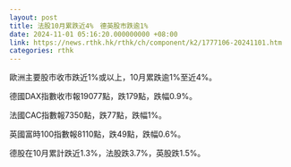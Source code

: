 ```yaml
---
layout: post
title: 法股10月累跌近4%　德英股市跌逾1%
date: 2024-11-01 05:16:20.000000000 +08:00
link: https://news.rthk.hk/rthk/ch/component/k2/1777106-20241101.htm
categories: rthk
---
```


歐洲主要股市收市跌近1%或以上，10月累跌逾1%至近4%。

德國DAX指數收市報19077點，跌179點，跌幅0.9%。

法國CAC指數報7350點，跌77點，跌幅1%。

英國富時100指數報8110點，跌49點，跌幅0.6%。

德股在10月累計跌近1.3%，法股跌3.7%，英股跌1.5%。
